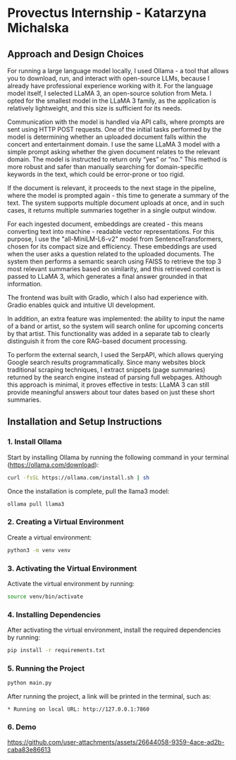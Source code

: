 # Provectus Internship - Katarzyna Michalska

## Approach and Design Choices

For running a large language model locally, I used Ollama - a tool that allows you to download, run, and interact with open-source LLMs, because I already have professional experience working with it. For the language model itself, I selected LLaMA 3, an open-source solution from Meta. I opted for the smallest model in the LLaMA 3 family, as the application is relatively lightweight, and this size is sufficient for its needs.

Communication with the model is handled via API calls, where prompts are sent using HTTP POST requests. One of the initial tasks performed by the model is determining whether an uploaded document falls within the concert and entertainment domain. I use the same LLaMA 3 model with a simple prompt asking whether the given document relates to the relevant domain. The model is instructed to return only “yes” or “no.” This method is more robust and safer than manually searching for domain-specific keywords in the text, which could be error-prone or too rigid.

If the document is relevant, it proceeds to the next stage in the pipeline, where the model is prompted again - this time to generate a summary of the text. The system supports multiple document uploads at once, and in such cases, it returns multiple summaries together in a single output window.

For each ingested document, embeddings are created - this means converting text into machine - readable vector representations. For this purpose, I use the "all-MiniLM-L6-v2" model from SentenceTransformers, chosen for its compact size and efficiency. These embeddings are used when the user asks a question related to the uploaded documents. The system then performs a semantic search using FAISS to retrieve the top 3 most relevant summaries based on similarity, and this retrieved context is passed to LLaMA 3, which generates a final answer grounded in that information.

The frontend was built with Gradio, which I also had experience with. Gradio enables quick and intuitive UI development.

In addition, an extra feature was implemented: the ability to input the name of a band or artist, so the system will search online for upcoming concerts by that artist. This functionality was added in a separate tab to clearly distinguish it from the core RAG-based document processing.

To perform the external search, I used the SerpAPI, which allows querying Google search results programmatically. Since many websites block traditional scraping techniques, I extract snippets (page summaries) returned by the search engine instead of parsing full webpages. Although this approach is minimal, it proves effective in tests: LLaMA 3 can still provide meaningful answers about tour dates based on just these short summaries.


## Installation and Setup Instructions

### 1. Install Ollama

Start by installing Ollama by running the following command in your terminal (https://ollama.com/download):

```bash
curl -fsSL https://ollama.com/install.sh | sh
```

Once the installation is complete, pull the llama3 model:

```bash
ollama pull llama3
```
### 2. Creating a Virtual Environment

Create a virtual environment:

```bash
python3 -m venv venv
```

### 3. Activating the Virtual Environment
Activate the virtual environment by running:


```bash
source venv/bin/activate
```

### 4. Installing Dependencies
After activating the virtual environment, install the required dependencies by running:

```bash
pip install -r requirements.txt
```

### 5. Running the Project
```bash
python main.py
```

After running the project, a link will be printed in the terminal, such as:

```
* Running on local URL: http://127.0.0.1:7860
```

### 6. Demo

https://github.com/user-attachments/assets/26644058-9359-4ace-ad2b-caba83e86613
